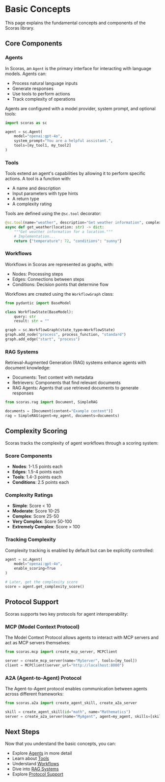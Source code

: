# Basic Concepts

This page explains the fundamental concepts and components of the Scoras library.

## Core Components

### Agents

In Scoras, an `Agent` is the primary interface for interacting with language models. Agents can:

- Process natural language inputs
- Generate responses
- Use tools to perform actions
- Track complexity of operations

Agents are configured with a model provider, system prompt, and optional tools:

```python
import scoras as sc

agent = sc.Agent(
    model="openai:gpt-4o",
    system_prompt="You are a helpful assistant.",
    tools=[my_tool1, my_tool2]
)
```

### Tools

Tools extend an agent's capabilities by allowing it to perform specific actions. A tool is a function with:

- A name and description
- Input parameters with type hints
- A return type
- A complexity rating

Tools are defined using the `@sc.tool` decorator:

```python
@sc.tool(name="weather", description="Get weather information", complexity="standard")
async def get_weather(location: str) -> dict:
    """Get weather information for a location."""
    # Implementation...
    return {"temperature": 72, "conditions": "sunny"}
```

### Workflows

Workflows in Scoras are represented as graphs, with:

- Nodes: Processing steps
- Edges: Connections between steps
- Conditions: Decision points that determine flow

Workflows are created using the `WorkflowGraph` class:

```python
from pydantic import BaseModel

class WorkflowState(BaseModel):
    query: str
    result: str = ""

graph = sc.WorkflowGraph(state_type=WorkflowState)
graph.add_node("process", process_function, "standard")
graph.add_edge("start", "process")
```

### RAG Systems

Retrieval-Augmented Generation (RAG) systems enhance agents with document knowledge:

- Documents: Text content with metadata
- Retrievers: Components that find relevant documents
- RAG Agents: Agents that use retrieved documents to generate responses

```python
from scoras.rag import Document, SimpleRAG

documents = [Document(content="Example content")]
rag = SimpleRAG(agent=my_agent, documents=documents)
```

## Complexity Scoring

Scoras tracks the complexity of agent workflows through a scoring system:

### Score Components

- **Nodes**: 1-1.5 points each
- **Edges**: 1.5-4 points each
- **Tools**: 1.4-3 points each
- **Conditions**: 2.5 points each

### Complexity Ratings

- **Simple**: Score < 10
- **Moderate**: Score 10-25
- **Complex**: Score 25-50
- **Very Complex**: Score 50-100
- **Extremely Complex**: Score > 100

### Tracking Complexity

Complexity tracking is enabled by default but can be explicitly controlled:

```python
agent = sc.Agent(
    model="openai:gpt-4o",
    enable_scoring=True
)

# Later, get the complexity score
score = agent.get_complexity_score()
```

## Protocol Support

Scoras supports two key protocols for agent interoperability:

### MCP (Model Context Protocol)

The Model Context Protocol allows agents to interact with MCP servers and act as MCP servers themselves:

```python
from scoras.mcp import create_mcp_server, MCPClient

server = create_mcp_server(name="MyServer", tools=[my_tool])
client = MCPClient(server_url="http://localhost:8000")
```

### A2A (Agent-to-Agent) Protocol

The Agent-to-Agent protocol enables communication between agents across different frameworks:

```python
from scoras.a2a import create_agent_skill, create_a2a_server

skill = create_agent_skill(id="math", name="Mathematics")
server = create_a2a_server(name="MyAgent", agent=my_agent, skills=[skill])
```

## Next Steps

Now that you understand the basic concepts, you can:

- Explore [Agents](../core-features/agents.md) in more detail
- Learn about [Tools](../core-features/tools.md)
- Understand [Workflows](../core-features/workflows.md)
- Dive into [RAG Systems](../core-features/rag.md)
- Explore [Protocol Support](../protocols/mcp.md)
